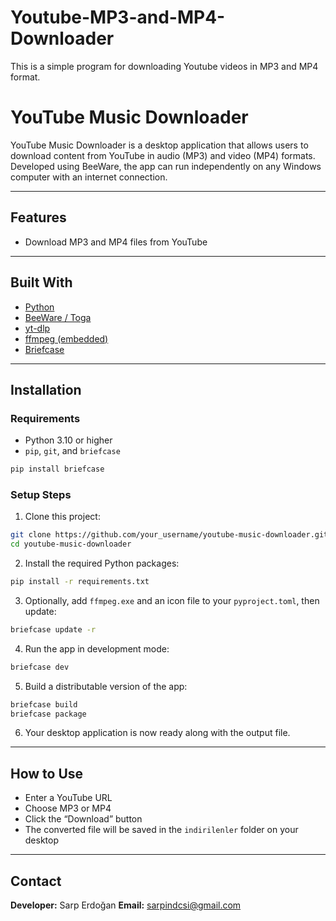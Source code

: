 # Youtube-MP3-and-MP4-Downloader
This is a simple program for downloading Youtube videos in MP3 and MP4 format.

#  YouTube Music Downloader

YouTube Music Downloader is a desktop application that allows users to download content from YouTube in audio (MP3) and video (MP4) formats. Developed using BeeWare, the app can run independently on any Windows computer with an internet connection.


---

## Features

* Download MP3 and MP4 files from YouTube

---

##  Built With

* [Python](https://python.org/)
* [BeeWare / Toga](https://beeware.org/)
* [yt-dlp](https://github.com/yt-dlp/yt-dlp)
* [ffmpeg (embedded)](https://ffmpeg.org/)
* [Briefcase](https://beeware.org/project/projects/tools/briefcase/)

---

##  Installation

### Requirements

* Python 3.10 or higher
* `pip`, `git`, and `briefcase`

```bash
pip install briefcase
```

### Setup Steps

1. Clone this project:

```bash
git clone https://github.com/your_username/youtube-music-downloader.git
cd youtube-music-downloader
```

2. Install the required Python packages:

```bash
pip install -r requirements.txt
```

3. Optionally, add `ffmpeg.exe` and an icon file to your `pyproject.toml`, then update:

```bash
briefcase update -r
```

4. Run the app in development mode:

```bash
briefcase dev
```

5. Build a distributable version of the app:

```bash
briefcase build
briefcase package
```

6. Your desktop application is now ready along with the output file.

---

## How to Use

* Enter a YouTube URL
* Choose MP3 or MP4
* Click the “Download” button
* The converted file will be saved in the `indirilenler` folder on your desktop

---

##  Contact

**Developer:** Sarp Erdoğan
**Email:** [sarpindcsi@gmail.com](mailto:sarpindcsi@gmail.com)

